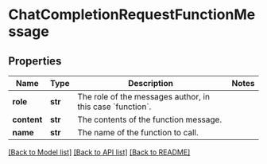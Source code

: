 # ChatCompletionRequestFunctionMessage

## Properties
Name | Type | Description | Notes
------------ | ------------- | ------------- | -------------
**role** | **str** | The role of the messages author, in this case &#x60;function&#x60;. | 
**content** | **str** | The contents of the function message. | 
**name** | **str** | The name of the function to call. | 

[[Back to Model list]](../README.md#documentation-for-models) [[Back to API list]](../README.md#documentation-for-api-endpoints) [[Back to README]](../README.md)

